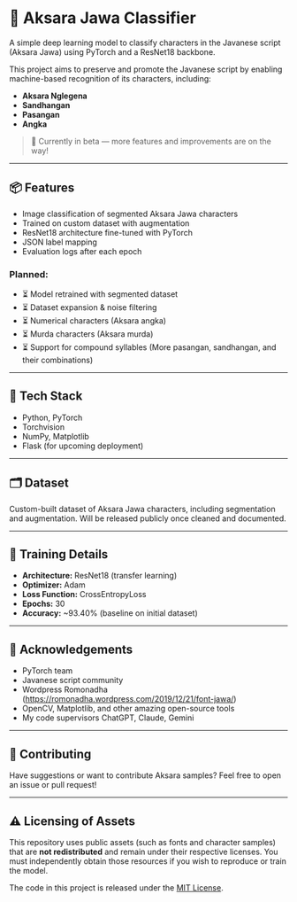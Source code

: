 # 🧠 Aksara Jawa Classifier

A simple deep learning model to classify characters in the Javanese script (Aksara Jawa) using PyTorch and a ResNet18 backbone.

This project aims to preserve and promote the Javanese script by enabling machine-based recognition of its characters, including:
- **Aksara Nglegena**
- **Sandhangan**
- **Pasangan**
- **Angka**

> 🧪 Currently in beta — more features and improvements are on the way!

---

## 📦 Features
- Image classification of segmented Aksara Jawa characters
- Trained on custom dataset with augmentation
- ResNet18 architecture fine-tuned with PyTorch
- JSON label mapping
- Evaluation logs after each epoch

### Planned:
- ⏳ Model retrained with segmented dataset
- ⏳ Dataset expansion & noise filtering
- ⏳ Numerical characters (Aksara angka)
- ⏳ Murda characters (Aksara murda)
- ⏳ Support for compound syllables (More pasangan, sandhangan, and their combinations)

---

## 🧰 Tech Stack
- Python, PyTorch
- Torchvision
- NumPy, Matplotlib
- Flask (for upcoming deployment)

---

## 🗂️ Dataset
Custom-built dataset of Aksara Jawa characters, including segmentation and augmentation. Will be released publicly once cleaned and documented.

---

## 🧪 Training Details
- **Architecture:** ResNet18 (transfer learning)
- **Optimizer:** Adam
- **Loss Function:** CrossEntropyLoss
- **Epochs:** 30
- **Accuracy:** ~93.40% (baseline on initial dataset)

---

## 🙏 Acknowledgements
- PyTorch team
- Javanese script community
- Wordpress Romonadha (https://romonadha.wordpress.com/2019/12/21/font-jawa/)
- OpenCV, Matplotlib, and other amazing open-source tools
- My code supervisors ChatGPT, Claude, Gemini

---

## 🧩 Contributing
Have suggestions or want to contribute Aksara samples? Feel free to open an issue or pull request!

---

## ⚠️ Licensing of Assets
This repository uses public assets (such as fonts and character samples) that are **not redistributed** and remain under their respective licenses. You must independently obtain those resources if you wish to reproduce or train the model.

The code in this project is released under the [MIT License](LICENSE).